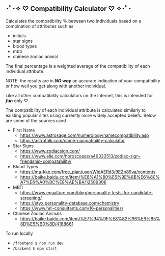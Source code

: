 ## ･ﾟ･✧ ♡ Compatibility Calculator ♡ ✧･ﾟ･
Calculates the compatibility % between two individuals based on a combination of attributes such as 
* initials
* star signs
* blood types
* mbti
* chinese zodiac animal

The final percentage is a weighted average of the compatibility of each individual attribute. 

NOTE: the results are in _**NO way**_ an accurate indication of your compatibility or how well you get along with another individual. 

Like all other compatibility calculators on the internet, this is intended for _**fun**_ only ♡

The compatibility of each individual attribute is calculated similarly to existing popular sites using currently more widely accepted beliefs.
Below are some of the sources used 
* First Name
  * https://www.astrosage.com/numerology/namecompatibility.asp
  * https://astrotalk.com/name-compatibility-calculator
* Star Signs
  * https://www.zodiacsign.com/
  * https://www.elle.com/horoscopes/a46333513/zodiac-sign-friendship-compatability/
* Blood Types
  * https://ma-kko.com/free_plan/user/WjdAERd3/9EZp89va/contents
  * https://baike.baidu.com/item/%E8%A1%80%E5%9E%8B%E6%80%A7%E6%A0%BC%E8%AE%BA/12509306
* MBTI
  * https://www.equalture.com/blog/personality-tests-for-candidate-screening/
  * https://styx.personality-database.com/chemistry
  * https://www.hnl-consultants.com/16-personalities/
* Chinese Zodiac Animals
  * https://baike.baidu.com/item/%E7%94%9F%E8%82%96%E9%85%8D%E5%B0%8D/4188661

To run locally
* `/frontend $ npm run dev`
* `/backend $ npm start`


